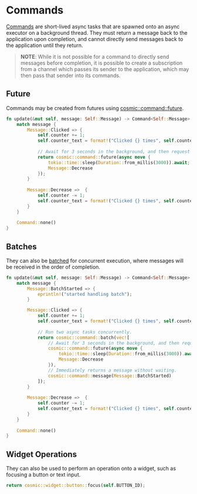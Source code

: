 # Commands

[Commands][command] are short-lived async tasks that are spawned onto an async executor on a background thread. They must return a message back to the application upon completion, and cannot directly send messages back to the application until they return.

> **NOTE**: While it is not possible for a command to directly send messages before completion, it is possible to create a subscription from a channel which passes its sender to the application, which may then pass that sender into its commands.

## Future

Commands may be created from futures using [cosmic::command::future](future).

```rs
fn update(&mut self, message: Self::Message) -> Command<Self::Message> {
    match message {
        Message::Clicked => {
            self.counter += 1;
            self.counter_text = format!("Clicked {} times", self.counter);
            
            // Await for 3 seconds in the background, and then request to decrease the counter.
            return cosmic::command::future(async move {
                tokio::time::sleep(Duration::from_millis(3000)).await;
                Message::Decrease
            });
        }
        
        Message::Decrease =>  {
            self.counter -= 1;
            self.counter_text = format!("Clicked {} times", self.counter);
        }
    }
    
    Command::none()
}
```

## Batches

They can also be [batched][batch] for concurrent execution, where messages will be received in the order of completion.

```rs
fn update(&mut self, message: Self::Message) -> Command<Self::Message> {
    match message {
        Message::BatchStarted => {
            eprintln!("started handling batch");
        }

        Message::Clicked => {
            self.counter += 1;
            self.counter_text = format!("Clicked {} times", self.counter);
            
            // Run two async tasks concurrently.
            return cosmic::command::batch(vec![
                // Await for 3 seconds in the background, and then request to decrease the counter.
                cosmic::command::future(async move {
                    tokio::time::sleep(Duration::from_millis(3000)).await;
                    Message::Decrease
                }),
                // Immediately returns a message without waiting.
                cosmic::command::message(Message::BatchStarted)
            ]);
        }
        
        Message::Decrease =>  {
            self.counter -= 1;
            self.counter_text = format!("Clicked {} times", self.counter);
        }
    }
    
    Command::none()
}
```

## Widget Operations

They can also be used to perform an operation onto a widget, such as focusing a button or text input.

```rs
return cosmic::widget::button::focus(self.BUTTON_ID);
```

[batch]: https://pop-os.github.io/libcosmic/cosmic/command/fn.batch.html
[command]: https://pop-os.github.io/libcosmic/cosmic/iced_winit/runtime/struct.Command.html
[cosmic-commands]: https://pop-os.github.io/libcosmic/cosmic/app/command/index.html#functions
[future]: https://pop-os.github.io/libcosmic/cosmic/command/fn.future.html